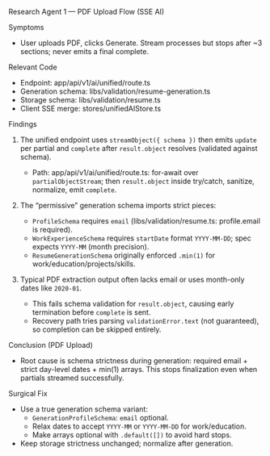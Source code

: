 Research Agent 1 — PDF Upload Flow (SSE AI)

Symptoms
- User uploads PDF, clicks Generate. Stream processes but stops after ~3 sections; never emits a final complete.

Relevant Code
- Endpoint: app/api/v1/ai/unified/route.ts
- Generation schema: libs/validation/resume-generation.ts
- Storage schema: libs/validation/resume.ts
- Client SSE merge: stores/unifiedAIStore.ts

Findings
1) The unified endpoint uses `streamObject({ schema })` then emits `update` per partial and `complete` after `result.object` resolves (validated against schema).
   - Path: app/api/v1/ai/unified/route.ts: for-await over `partialObjectStream`; then `result.object` inside try/catch, sanitize, normalize, emit `complete`.

2) The “permissive” generation schema imports strict pieces:
   - `ProfileSchema` requires `email` (libs/validation/resume.ts: profile.email is required).
   - `WorkExperienceSchema` requires `startDate` format `YYYY-MM-DD`; spec expects `YYYY-MM` (month precision).
   - `ResumeGenerationSchema` originally enforced `.min(1)` for work/education/projects/skills.

3) Typical PDF extraction output often lacks email or uses month-only dates like `2020-01`.
   - This fails schema validation for `result.object`, causing early termination before `complete` is sent.
   - Recovery path tries parsing `validationError.text` (not guaranteed), so completion can be skipped entirely.

Conclusion (PDF Upload)
- Root cause is schema strictness during generation: required email + strict day-level dates + min(1) arrays. This stops finalization even when partials streamed successfully.

Surgical Fix
- Use a true generation schema variant:
  - `GenerationProfileSchema`: `email` optional.
  - Relax dates to accept `YYYY-MM` or `YYYY-MM-DD` for work/education.
  - Make arrays optional with `.default([])` to avoid hard stops.
- Keep storage strictness unchanged; normalize after generation.

